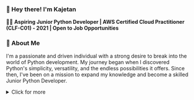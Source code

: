  <h3>👋 Hey there! I'm Kajetan</h3>

👨‍💻 <b>Aspiring Junior Python Developer | AWS Certified Cloud Practitioner (CLF-C01) - 2021 | Open to Job Opportunities</b>

 <h3>🌟 About Me</h3>

I'm a passionate and driven individual with a strong desire to break into the world of Python development. My journey began when I discovered Python's simplicity, versatility, and the endless possibilities it offers. Since then, I've been on a mission to expand my knowledge and become a skilled Junior Python Developer.

<details>
  <summary>Click for more</summary>
   <h3>🛠️ Main Tech Stack</h3>

<b>Python:</b> My programming language of choice, and I'm well-versed in common libraries like NumPy, pandas, PyQT6 and Requests. Python's readability and extensive libraries make it a top choice for a wide range of projects.

<b>Django Framework:</b> I've dived into web development with Django, crafting web applications that are robust and maintainable. From building RESTful APIs to creating user-friendly interfaces, Django has been a valuable tool in my arsenal.

<b>SQL:</b> Proficient in SQL, I can efficiently manage and query databases, ensuring that data is organized and accessible.

 <h3>💼 Additional Skills</h3>

In addition to my Python expertise, I'm well-versed in a variety of web development technologies:

<b>Frontend:</b> Bootstrap, HTML, CSS3, and JavaScript. I can create stunning, responsive user interfaces that provide an exceptional user experience.

<b>Backend:</b> PHP and MySQL. I'm capable of developing dynamic web applications and handling database operations with precision.

<b>Content Management:</b> WordPress. I'm skilled in customizing and managing WordPress websites, ensuring they meet both functional and aesthetic requirements.

 <h3>☁️ AWS Certified Cloud Practitioner</h3>

I hold the AWS Certified Cloud Practitioner (CLF-C01) certification, demonstrating my knowledge and understanding of cloud computing principles and AWS services.

 <h3>💪 Adaptable Team Player</h3>

I'm perfectly good at adapting to new environments. Joining a new team, regardless of its age or composition, is never a problem for me. I thrive on learning from others and contributing to collective success.

 <h3>⏰ Thriving Under Pressure</h3>

I'm a person who manages excellently under the pressure of time. Tight deadlines and challenges only motivate me to perform at my best, and I always deliver quality work even in high-stress situations.

 <h3>🧩 Problem-Solving Extraordinaire</h3>

I have an innate talent for tackling complex problems, making them solvable, and devising innovative solutions. It's a fundamental skill I believe every developer should possess. I enjoy diving deep into challenges, breaking them down into manageable parts, and finding elegant answers.

 <h3>🚀 Let's Make It Happen</h3>

I'm determined to make a real impact as a Junior Python Developer. If you're looking for someone who's dedicated, adaptable, and excels under pressure, let's connect and discuss how I can contribute to your team's success.
</details>




<!--
**kajcol1/kajcol1** is a ✨ _special_ ✨ repository because its `README.md` (this file) appears on your GitHub profile.

Here are some ideas to get you started:

- 🔭 I’m currently working on ...
- 🌱 I’m currently learning ...
- 👯 I’m looking to collaborate on ...
- 🤔 I’m looking for help with ...
- 💬 Ask me about ...
- 📫 How to reach me: ...
- 😄 Pronouns: ...
- ⚡ Fun fact: ...
-->
